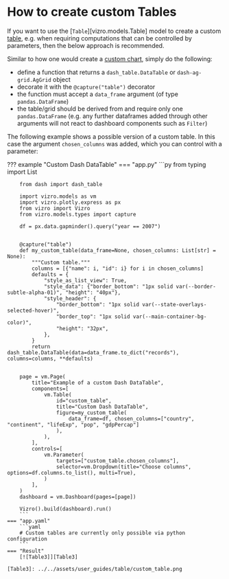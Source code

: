 # How to create custom Tables

If you want to use the [`Table`][vizro.models.Table] model to create a custom [table](table.md), e.g. when requiring computations that can be controlled by parameters, then the below approach is recommended.

Similar to how one would create a [custom chart](../user_guides/custom_charts.md), simply do the following:

- define a function that returns a `dash_table.DataTable` or `dash-ag-grid.AgGrid` object
- decorate it with the `@capture("table")` decorator
- the function must accept a `data_frame` argument (of type `pandas.DataFrame`)
- the table/grid should be derived from and require only one `pandas.DataFrame` (e.g. any further dataframes added through other arguments will not react to dashboard components such as `Filter`)


The following example shows a possible version of a custom table. In this case the argument `chosen_columns` was added, which you can control with a parameter:

??? example "Custom Dash DataTable"
    === "app.py"
        ```py
        from typing import List

        from dash import dash_table

        import vizro.models as vm
        import vizro.plotly.express as px
        from vizro import Vizro
        from vizro.models.types import capture

        df = px.data.gapminder().query("year == 2007")


        @capture("table")
        def my_custom_table(data_frame=None, chosen_columns: List[str] = None):
            """Custom table."""
            columns = [{"name": i, "id": i} for i in chosen_columns]
            defaults = {
                "style_as_list_view": True,
                "style_data": {"border_bottom": "1px solid var(--border-subtle-alpha-01)", "height": "40px"},
                "style_header": {
                    "border_bottom": "1px solid var(--state-overlays-selected-hover)",
                    "border_top": "1px solid var(--main-container-bg-color)",
                    "height": "32px",
                },
            }
            return dash_table.DataTable(data=data_frame.to_dict("records"), columns=columns, **defaults)


        page = vm.Page(
            title="Example of a custom Dash DataTable",
            components=[
                vm.Table(
                    id="custom_table",
                    title="Custom Dash DataTable",
                    figure=my_custom_table(
                        data_frame=df, chosen_columns=["country", "continent", "lifeExp", "pop", "gdpPercap"]
                    ),
                ),
            ],
            controls=[
                vm.Parameter(
                    targets=["custom_table.chosen_columns"],
                    selector=vm.Dropdown(title="Choose columns", options=df.columns.to_list(), multi=True),
                )
            ],
        )
        dashboard = vm.Dashboard(pages=[page])

        Vizro().build(dashboard).run()
        ```
    === "app.yaml"
        ```yaml
        # Custom tables are currently only possible via python configuration
        ```
    === "Result"
        [![Table3]][Table3]

    [Table3]: ../../assets/user_guides/table/custom_table.png
